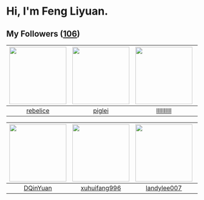 # Hi, I'm Feng Liyuan.

## My Followers ([106](https://github.com/SunRunAway?tab=followers))

| <img src="https://avatars.githubusercontent.com/u/20775801?v=4" width="150" height="150" /> | <img src="https://avatars.githubusercontent.com/u/731266?v=4" width="150" height="150" /> | <img src="https://avatars.githubusercontent.com/u/16208288?v=4" width="150" height="150" /> | <img src="https://avatars.githubusercontent.com/u/19871320?v=4" width="150" height="150" /> |
| :-----------------------------------------------------------------------------------------: | :---------------------------------------------------------------------------------------: | :-----------------------------------------------------------------------------------------: | :-----------------------------------------------------------------------------------------: |
|                           [rebelice](https://github.com/rebelice)                           |                            [piglei](https://github.com/piglei)                            |                         [llllIIIlll](https://github.com/llllIIIlll)                         |                           [mind1949](https://github.com/mind1949)                           |

| <img src="https://avatars.githubusercontent.com/u/23725000?v=4" width="150" height="150" /> | <img src="https://avatars.githubusercontent.com/u/50138288?v=4" width="150" height="150" /> | <img src="https://avatars.githubusercontent.com/u/8664695?v=4" width="150" height="150" /> | <img src="https://avatars.githubusercontent.com/u/35601156?v=4" width="150" height="150" /> |
| :-----------------------------------------------------------------------------------------: | :-----------------------------------------------------------------------------------------: | :----------------------------------------------------------------------------------------: | :-----------------------------------------------------------------------------------------: |
|                           [DQinYuan](https://github.com/DQinYuan)                           |                       [xuhuifang996](https://github.com/xuhuifang996)                       |                        [landylee007](https://github.com/landylee007)                       |                        [macrostring](https://github.com/macrostring)                        |